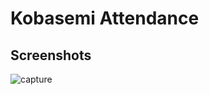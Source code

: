 # Kobasemi Attendance

## Screenshots

![capture](https://github.com/tkkwa01/kobasemi_attendance_front/assets/130450932/5aef50f5-d516-441e-b999-333b54bdd728)
